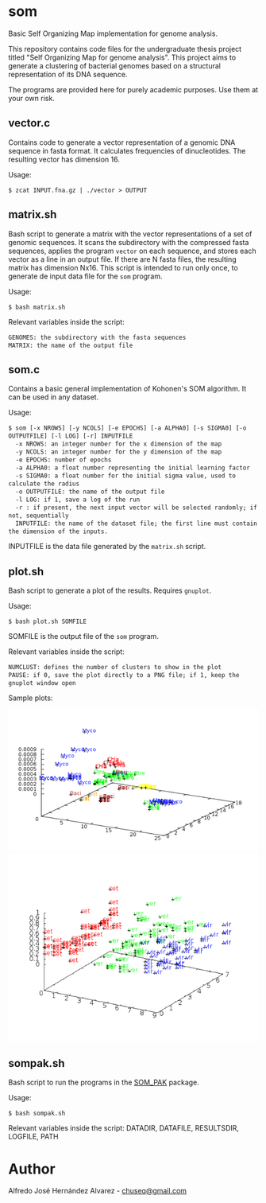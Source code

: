 # som
Basic Self Organizing Map implementation for genome analysis.

This repository contains code files for the undergraduate thesis project titled "Self Organizing Map for genome analysis". This project aims to generate a clustering of bacterial genomes based on a structural representation of its DNA sequence.

The programs are provided here for purely academic purposes. Use them at your own risk. 

## vector.c
Contains code to generate a vector representation of a genomic DNA sequence in fasta format. It calculates frequencies of dinucleotides. The resulting vector has dimension 16.

Usage:

```
$ zcat INPUT.fna.gz | ./vector > OUTPUT
```

## matrix.sh
Bash script to generate a matrix with the vector representations of a set of genomic sequences. It scans the subdirectory with the compressed fasta sequences, applies the program  `vector` on each sequence, and stores each vector as a line in an output file. If there are N fasta files, the resulting matrix has dimension Nx16. This script is intended to run only once, to generate de input data file for the `som` program.

Usage:
```
$ bash matrix.sh
```
Relevant variables inside the script:
```
GENOMES: the subdirectory with the fasta sequences
MATRIX: the name of the output file
```
## som.c
Contains a basic general implementation of Kohonen's SOM algorithm. It can be used in any dataset. 

Usage:
```
$ som [-x NROWS] [-y NCOLS] [-e EPOCHS] [-a ALPHA0] [-s SIGMA0] [-o OUTPUTFILE] [-l LOG] [-r] INPUTFILE
  -x NROWS: an integer number for the x dimension of the map
  -y NCOLS: an integer number for the y dimension of the map
  -e EPOCHS: number of epochs
  -a ALPHA0: a float number representing the initial learning factor
  -s SIGMA0: a float number for the initial sigma value, used to calculate the radius
  -o OUTPUTFILE: the name of the output file
  -l LOG: if 1, save a log of the run
  -r : if present, the next input vector will be selected randomly; if not, sequentially
  INPUTFILE: the name of the dataset file; the first line must contain the dimension of the inputs.
```
INPUTFILE is the data file generated by the `matrix.sh` script.

## plot.sh
Bash script to generate a plot of the results. Requires `gnuplot`.

Usage:
```
$ bash plot.sh SOMFILE
```
SOMFILE is the output file of the `som` program.

Relevant variables inside the script:
```
NUMCLUST: defines the number of clusters to show in the plot
PAUSE: if 0, save the plot directly to a PNG file; if 1, keep the gnuplot window open
```

Sample plots:

![genomes](https://github.com/chuseq/som/blob/master/genomes.png "Sample genomes clustering")
![iris](https://github.com/chuseq/som/blob/master/iris.png "Sample IRIS data set clustering")

## sompak.sh
Bash script to run the programs in the [SOM_PAK](http://www.cis.hut.fi/research/som-research/nnrc-programs.shtml) package.

Usage:
```
$ bash sompak.sh
```
Relevant variables inside the script: DATADIR, DATAFILE, RESULTSDIR, LOGFILE, PATH

# Author
Alfredo José Hernández Alvarez - chuseq@gmail.com

